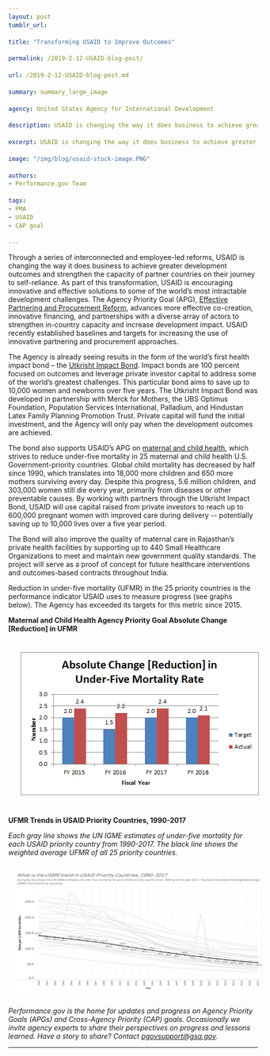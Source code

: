 ```yaml
---
layout: post
tumblr_url:

title: "Transforming USAID to Improve Outcomes"

permalink: /2019-2-12-USAID-blog-post/

url: /2019-2-12-USAID-blog-post.md

summary: summary_large_image

agency: United States Agency for International Development

description: USAID is changing the way it does business to achieve greater development outcomes and strengthen the capacity of partner countries on their journey to self-reliance.

excerpt: USAID is changing the way it does business to achieve greater development outcomes and strengthen the capacity of partner countries on their journey to self-reliance.

image: "/img/blog/usaid-stock-image.PNG"

authors:
- Performance.gov Team

tags:
- PMA
- USAID
- CAP goal

---
```


Through a series of interconnected and employee-led reforms, USAID is changing the way it does business to achieve greater development outcomes and strengthen the capacity of partner countries on their journey to self-reliance. As part of this transformation, USAID is encouraging innovative and effective solutions to some of the world’s most intractable development challenges.  The Agency Priority Goal (APG), [Effective Partnering and Procurement Reform](https://www.performance.gov/state/APG_usaid_3.html), advances more effective co-creation, innovative financing, and partnerships with a diverse array of actors to strengthen in-country capacity and increase development impact. USAID recently established baselines and targets for increasing the use of innovative partnering and procurement approaches.  

The Agency is already seeing results in the form of the world’s first health impact bond – the [Utkrisht Impact Bond](https://www.usaid.gov/sites/default/files/documents/1864/Utkrish-Impact-Bond-Brochure-November-2017.pdf). Impact bonds are 100 percent focused on outcomes and leverage private investor capital to address some of the world’s greatest challenges. This particular bond aims to save up to 10,000 women and newborns over five years. The Utkrisht Impact Bond was developed in partnership with Merck for Mothers, the UBS Optimus Foundation, Population Services International, Palladium, and Hindustan Latex Family Planning Promotion Trust.  Private capital will fund the initial investment, and the Agency will only pay when the development outcomes are achieved.

The bond also supports USAID’s APG on [maternal and child health](https://www.performance.gov/state/APG_usaid_2.html), which strives to reduce under-five mortality in 25 maternal and child health U.S. Government-priority countries.  Global child mortality has decreased by half since 1990, which translates into 18,000 more children and 650 more mothers surviving every day. Despite this progress, 5.6 million children, and 303,000 women still die every year, primarily from diseases or other preventable causes.   By working with partners through the Utkrisht Impact Bond, USAID will use capital raised from private investors to reach up to 600,000 pregnant women with improved care during delivery -- potentially saving up to 10,000 lives over a five year period.  

The Bond will also improve the quality of maternal care in Rajasthan’s private health facilities by supporting up to 440 Small Healthcare Organizations to meet and maintain new government quality standards. The project will serve as a proof of concept for future healthcare interventions and outcomes-based contracts throughout India.  

Reduction in under-five mortality (UFMR) in the 25 priority countries is the performance indicator USAID uses to measure progress (see graphs below). The Agency has exceeded its targets for this metric since 2015.

 <b>Maternal and Child Health Agency Priority Goal Absolute Change [Reduction] in UFMR</b>

<img src="/img/blog/Mortality-rate-graph.png" style="padding:25px">

<b>UFMR Trends in USAID Priority Countries, 1990-2017</b>

<i>Each gray line shows the UN IGME estimates of under-five mortality for each USAID priority country from 1990-2017. The black line shows the weighted average UFMR of all 25 priority countries.</i>

<a href="/img/blog/Mortality-rate-line-graph.png"><img src="/img/blog/Mortality-rate-line-graph.png" style="padding:12px"></a>

*Performance.gov is the home for updates and progress on Agency Priority Goals (APGs) and Cross-Agency Priority (CAP) goals. Occasionally we invite agency experts to share their perspectives on progress and lessons learned. Have a story to share? Contact pgovsupport@gsa.gov.*

---
